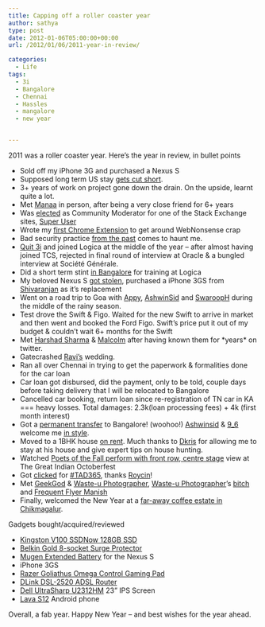 ```yaml
---
title: Capping off a roller coaster year
author: sathya
type: post
date: 2012-01-06T05:00:00+00:00
url: /2012/01/06/2011-year-in-review/

categories:
  - Life
tags:
  - 3i
  - Bangalore
  - Chennai
  - Hassles
  - mangalore
  - new year


---
```

2011 was a roller coaster year. Here’s the year in review, in bullet points

  * Sold off my iPhone 3G and purchased a Nexus S
  * Supposed long term US stay [gets cut short][1].
  * 3+ years of work on project gone down the drain. On the upside, learnt quite a lot.
  * Met [Manaa][2] in person, after being a very close friend for 6+ years
  * Was [elected][3] as Community Moderator for one of the Stack Exchange sites, [Super User][4]
  * Wrote my [first Chrome Extension][5] to get around WebNonsense crap
  * Bad security practice [from the past][6] comes to haunt me.
  * [Quit 3i][7] and joined Logica at the middle of the year – after almost having joined TCS, rejected in final round of interview at Oracle & a bungled interview at Société Générale.
  * Did a short term stint [in Bangalore][8] for training at Logica
  * My beloved Nexus S [got stolen][9], purchased a iPhone 3GS from [Shivaranjan][10] as it’s replacement
  * Went on a road trip to Goa with [Appy][11], [AshwinSid][12] and [SwaroopH][13] during the middle of the rainy season.
  * Test drove the Swift & Figo. Waited for the new Swift to arrive in market and then went and booked the Ford Figo. Swift’s price put it out of my budget & couldn’t wait 6+ months for the Swift
  * Met [Harshad Sharma][14] & [Malcolm][15] after having known them for \*years\* on twitter.
  * Gatecrashed [Ravi’s][16] wedding.
  * Ran all over Chennai in trying to get the paperwork & formalities done for the car loan
  * Car loan got disbursed, did the payment, only to be told, couple days before taking delivery that I will be relocated to Bangalore
  * Cancelled car booking, return loan since re-registration of TN car in KA === heavy losses. Total damages: 2.3k(loan processing fees) + 4k (first month interest)
  * Got a [permanent transfer][17] to Bangalore! (woohoo!) [Ashwinsid][12] & [9_6][18] welcome me [in style][19].
  * Moved to a 1BHK house [on rent][20]. Much thanks to [Dkris][21] for allowing me to stay at his house and give expert tips on house hunting.
  * Watched [Poets of the Fall perform with front row, centre stage][22] view at The Great Indian Octoberfest
  * Got [clicked][23] for [#TAD365][24], thanks [Roycin][25]!
  * Met [GeekGod][26] & [Waste-u Photographer][27], [Waste-u Photographer][27]’s [bitch][28] and [Frequent Flyer Manish][29]
  * Finally, welcomed the New Year at a [far-away coffee estate in Chikmagalur][30].

Gadgets bought/acquired/reviewed

  * [Kingston V100 SSDNow 128GB SSD][31]
  * [Belkin Gold 8-socket Surge Protector][32]
  * [Mugen Extended Battery][33] for the Nexus S
  * iPhone 3GS
  * [Razer Goliathus Omega Control Gaming Pad][34]
  * [DLink DSL-2520 ADSL Router][35]
  * [Dell UltraSharp U2312HM][36] 23” IPS Screen
  * [Lava S12][37] Android phone

Overall, a fab year. Happy New Year – and best wishes for the year ahead.

 [1]: https://sathyabh.at/2010/12/26/of-thanksgiving-trip-gadget-overloads-cancelled-christmas-trip-back-to-india/
 [2]: https://twitter.com/#!/khatteemithi
 [3]: https://blog.stackoverflow.com/2011/02/welcome-our-new-trilogy-moderators-for-2011/
 [4]: https://superuser.com
 [5]: https://sathyabh.at/2011/02/04/websense-redirect-my-first-chrome-extension/
 [6]: https://sathyabh.at/2011/05/09/my-unmonitored-gmail-account-gets-compromised/
 [7]: https://sathyabh.at/2011/04/22/goodbye-3i/
 [8]: https://sathyabh.at/2011/05/15/bangalored/
 [9]: https://sathyabh.at/2011/08/07/of-dead-hard-drives-stolen-phones-icici-bank-dumbassery/
 [10]: https://twitter.com/shivaranjan
 [11]: https://twitter.com/unitechy
 [12]: https://twitter.com/ashwinsid
 [13]: https://twitter.com/SwaroopH
 [14]: https://twitter.com/#!/hiway
 [15]: https://twitter.com/#!/mloclam
 [16]: https://twitter.com/#!/ravim85
 [17]: https://twitter.com/SathyaBhat/statuses/110975285003948032
 [18]: https://twitter.com/9_6
 [19]: https://twitter.com/#!/ashwinsid/statuses/115301206611595264
 [20]: https://twitter.com/ashwinsid/statuses/120438958848094208
 [21]: https://twitter.com/dkris
 [22]: https://www.flickr.com/photos/sathyabhat/sets/72157628124234656/
 [23]: https://www.flickr.com/photos/roycin/6314736600/in/faves-sathyabhat/
 [24]: https://t.royc.in/
 [25]: https://twitter.com/#!/roycind
 [26]: https://twitter.com/rambinggeek
 [27]: https://www.facebook.com/RishPhotography
 [28]: https://twitter.com/e_anurag
 [29]: https://twitter.com/m4n1sh
 [30]: https://www.flickr.com/photos/sathyabhat/sets/72157628673244635/
 [31]: https://sathyabh.at/2011/03/29/installing-the-kingston-v100-ssdnow-128gb-ssd-on-a-hp-envy-14/
 [32]: https://www.belkin.com/in/IWCatProductPage.process?Product_Id=481734
 [33]: https://sathyabh.at/2011/07/14/mugen-extended-battery-for-the-nexus-s-review/
 [34]: https://www.flipkart.com/gaming/mousepads/itmdyfyduhuv5za6?affid=sathyasath
 [35]: https://www.flipkart.com/computers/network-components/routers/itmd2a539czjjnrh?affid=sathyasath
 [36]: https://www.flickr.com/photos/sathyabhat/tags/2312hm
 [37]: https://techie-buzz.com/mobile-news/lava-s12-review.html

